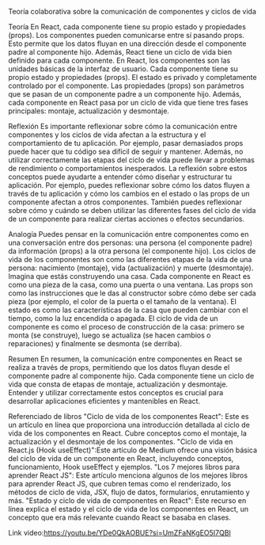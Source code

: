 Teoría colaborativa sobre la comunicación de componentes y ciclos de vida


Teoría
En React, cada componente tiene su propio estado y propiedades (props). Los componentes pueden
comunicarse entre sí pasando props. Esto permite que los datos fluyan en una dirección desde el
componente padre al componente hijo. Además, React tiene un ciclo de vida bien definido para
cada componente.
En React, los componentes son las unidades básicas de la interfaz de usuario. Cada componente
tiene su propio estado y propiedades (props). El estado es privado y completamente controlado por
el componente. Las propiedades (props) son parámetros que se pasan de un componente padre a un
componente hijo. Además, cada componente en React pasa por un ciclo de vida que tiene tres fases
principales: montaje, actualización y desmontaje.

Reflexión
Es importante reflexionar sobre cómo la comunicación entre componentes y los ciclos de vida
afectan a la estructura y el comportamiento de tu aplicación. Por ejemplo, pasar demasiados props
puede hacer que tu código sea difícil de seguir y mantener. Además, no utilizar correctamente las
etapas del ciclo de vida puede llevar a problemas de rendimiento o comportamientos inesperados.
La reflexión sobre estos conceptos puede ayudarte a entender cómo diseñar y estructurar tu
aplicación. Por ejemplo, puedes reflexionar sobre cómo los datos fluyen a través de tu aplicación y
cómo los cambios en el estado o las props de un componente afectan a otros componentes. También
puedes reflexionar sobre cómo y cuándo se deben utilizar las diferentes fases del ciclo de vida de un
componente para realizar ciertas acciones o efectos secundarios.

Analogía
Puedes pensar en la comunicación entre componentes como en una conversación entre dos
personas: una persona (el componente padre) da información (props) a la otra persona (el
componente hijo). Los ciclos de vida de los componentes son como las diferentes etapas de la vida
de una persona: nacimiento (montaje), vida (actualización) y muerte (desmontaje).
Imagina que estás construyendo una casa. Cada componente en React es como una pieza de la casa,
como una puerta o una ventana. Las props son como las instrucciones que le das al constructor
sobre cómo debe ser cada pieza (por ejemplo, el color de la puerta o el tamaño de la ventana). El
estado es como las características de la casa que pueden cambiar con el tiempo, como la luz
encendida o apagada. El ciclo de vida de un componente es como el proceso de construcción de la
casa: primero se monta (se construye), luego se actualiza (se hacen cambios o reparaciones) y
finalmente se desmonta (se derriba).

Resumen
En resumen, la comunicación entre componentes en React se realiza a través de props, permitiendo
que los datos fluyan desde el componente padre al componente hijo. Cada componente tiene un
ciclo de vida que consta de etapas de montaje, actualización y desmontaje. Entender y utilizar
correctamente estos conceptos es crucial para desarrollar aplicaciones eficientes y mantenibles en
React.

Referenciado de libros
"Ciclo de vida de los componentes React": Este es un artículo en línea que proporciona una
introducción detallada al ciclo de vida de los componentes en React. Cubre conceptos como el
montaje, la actualización y el desmontaje de los componentes.
"Ciclo de vida en React.js (Hook useEffect)":Este artículo de Medium ofrece una visión básica
del ciclo de vida de un componente en React, incluyendo conceptos, funcionamiento, Hook
useEffect y ejemplos.
"Los 7 mejores libros para aprender React JS": Este artículo menciona algunos de los mejores
libros para aprender React JS, que cubren temas como el renderizado, los métodos de ciclo de vida,
JSX, flujo de datos, formularios, enrutamiento y más.
"Estado y ciclo de vida de componentes en React": Este recurso en línea explica el estado y el
ciclo de vida de los componentes en React, un concepto que era más relevante cuando React se
basaba en clases.

Link video:https://youtu.be/YDe0QkAOBUE?si=UmZFaNKgEO5I7QBl